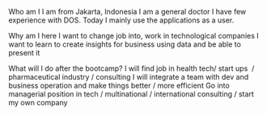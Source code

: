 Who am I
I am from Jakarta, Indonesia
I am a general doctor
I have few experience with DOS. Today I mainly use the applications as a user.

Why am I here
I want to change job into, work in technological companies
I want to learn to create insights for business using data and be able to present it

What will I do after the bootcamp?
I will find job in health tech/ start ups  / pharmaceutical industry / consulting 
I will integrate a team with dev and business operation and make things better / more efficient 
Go into managerial position in tech / multinational / international consulting / start my own company